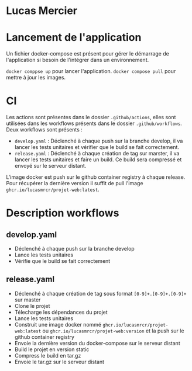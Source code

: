 # Lucas Mercier

# Lancement de l'application
Un fichier docker-compose est présent pour gérer le démarrage de l'application si besoin de l'intégrer dans un environnement.

`docker comppse up` pour lancer l'application.
`docker compose pull` pour mettre à jour les images.

# CI
Les actions sont présentes dans le dossier `.github/actions`, elles sont utilisées dans les workflows présents dans le dossier `.github/workflows`.
Deux workflows sont présents :
- `develop.yaml` : Déclenché à chaque push sur la branche develop, il va lancer les tests unitaires et vérifier que le build se fait correctement.
- `release.yaml` : Déclenché à chaque création de tag sur marster, il va lancer les tests unitaires et faire un build. Ce build sera compressé et envoyé sur le serveur distant.

L'image docker est push sur le github container registry à chaque release. Pour récupérer la dernière version il suffit de pull l'image `ghcr.io/lucasmrcr/projet-web:latest`.

# Description workflows
## develop.yaml
- Déclenché à chaque push sur la branche develop
- Lance les tests unitaires
- Vérifie que le build se fait correctement

## release.yaml
- Déclenché à chaque création de tag sous format `[0-9]+.[0-9]+.[0-9]+` sur master
- Clone le projet
- Télecharge les dépendances du projet
- Lance les tests unitaires
- Construit une image docker nommé `ghcr.io/lucasmrcr/projet-web:latest` ou `ghcr.io/lucasmrcr/projet-web:version` et la push sur le github container registry
- Envoie la dernière version du docker-compose sur le serveur distant
- Build le projet en version static
- Compress le build en tar.gz
- Envoie le tar.gz sur le serveur distant